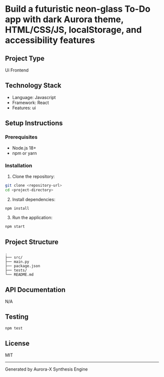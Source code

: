 # Build a futuristic neon-glass To-Do app with dark Aurora theme, HTML/CSS/JS, localStorage, and accessibility features

## Project Type
Ui Frontend

## Technology Stack
- Language: Javascript
- Framework: React
- Features: ui

## Setup Instructions

### Prerequisites
- Node.js 18+
- npm or yarn

### Installation

1. Clone the repository:
```bash
git clone <repository-url>
cd <project-directory>
```

2. Install dependencies:
```bash
npm install
```

3. Run the application:
```bash
npm start
```

## Project Structure
```
.
├── src/
├── main.py
├── package.json
├── tests/
└── README.md
```

## API Documentation
N/A

## Testing
```bash
npm test
```

## License
MIT

---
Generated by Aurora-X Synthesis Engine
